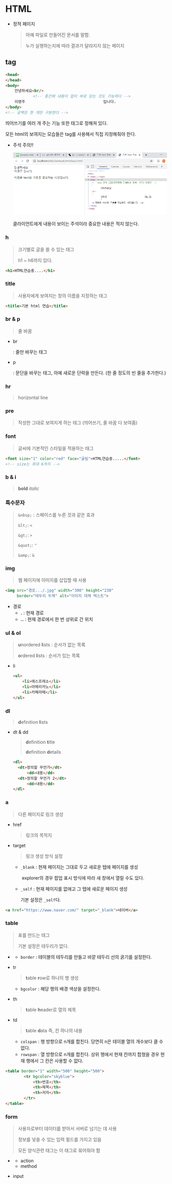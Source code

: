 # HTML

* 정적 페이지

  > 아예 파일로 만들어진 문서를 말함. 
  >
  > 누가 실행하는지에 따라 결과가 달라지지 않는 페이지

## tag

```html
<head>
</head>
<body>
	안녕하세요<br/>
    		<!-- 중간에 내용이 없이 바로 닫는 것도 가능하다 -->
	이영주                                  입니다.
</body>
<!-- 공백은 한 개만 구분한다 -->
```

띄어쓰기를 여러 개 주는 기능 또한 태그로 정해져 있다. 

모든 html의 보여지는 모습들은 tag를 사용해서 직접 지정해줘야 한다.

* 주석 주의!!

  <img src="images/주석.png" style="zoom: 67%;" />

  클라이언트에게 내용이 보이는 주석이라 중요한 내용은 적지 않는다.

### h

> 크기별로 글을 쓸 수 있는 태그
>
> h1 ~ h6까지 있다.

```html
<h1>HTML연습중....</h1>
```

### title

> 사용자에게 보여지는 창의 이름을 지정하는 태그

```html
<title>기본 html 연습</title>
```

### br & p

> 줄 바꿈

* br

  : 줄만 바꾸는 태그

* p

  : 문단을 바꾸는 태그, 아예 새로운 단락을 만든다. (한 줄 정도의 빈 줄을 추가한다.)

### hr

>horizontal line

### pre

> 작성한 그대로 보여지게 하는 태그 (띄어쓰기, 줄 바꿈 다 보여줌)

### font

> 글씨에 기본적인 스타일을 적용하는 태그

```html
<font size="1" color="red" face="굴림">HTML연습중.....</font>
<!-- size는 최대 6까지 -->
```

### b & i

> **bold**			*italic*

### 특수문자

> `&nbsp;` : 스페이스를 누른 것과 같은 효과
>
> `&lt;`: `<`
>
> `&gt;`: `>`
>
> `&quot;`: `"`
>
> `&amp;`: `&`

### img

> 웹 페이지에 이미지를 삽입할 때 사용

```html
<img src="경로.../.jpg" width="300" height="230" 
     border="테두리 두께" alt="이미지 대체 텍스트">
```

* 경로
  * **.** : 현재 경로
  * **..** : 현재 경로에서 한 번 상위로 간 위치

### ul & ol

> **u**nordered **l**ists : 순서가 없는 목록
>
> **o**rdered **l**ists : 순서가 있는 목록

* li

  ```html
  <ul>
      <li>에스프레소</li>
      <li>아메리카노</li>
      <li>카페라떼</li>
  </ul>
  ```

### dl

> **d**efinition **l**ists

* dt & dd

  > **d**efinition **t**itle
  >
  > **d**efinition **d**etails

  ```html
  <dl>
  	<dt>정의할 무언가</dt>
  		<dd>내용</dd>
  	<dt>정의할 무언가 2</dt>
  		<dd>내용</dd>
  </dl>
  ```

### a

> 다른 페이지로 링크 생성

* href

  > 링크의 목적지

* target

  > 링크 생성 방식 설정 

  * `_blank` : 현재 페이지는 그대로 두고 새로운 탭에 페이지를 생성

    ​				 explorer의 경우 팝업 표시 방식에 따라 새 창에서 열릴 수도 있다.

  * `_self` : 현재 페이지를 없애고 그 탭에 새로운 페이지 생성

    기본 설정은 `_self`다.

```html
<a href="https://www.naver.com/" target="_blank">네이버</a>
```

### table

> 표를 만드는 태그
>
> 기본 설정은 테두리가 없다.

* * `border` : 테이블의 테두리를 만들고 바깥 테두리 선의 굵기를 설정한다.

* tr

  > **t**able **r**ow로 하나의 행 생성

  * `bgcolor` : 해당 행의 배경 색상을 설정한다.

* th

  > **t**able **h**eader로 열의 제목

* td

  > **t**able **d**ata 즉, 칸 하나의 내용

  * `colspan` : 행 방향으로 n개를 합친다. 당연히 n은 테이블 열의 개수보다 클 수 없다.
  * `rowspan` : 열 방향으로 n개를 합친다. 상위 행에서 현재 칸까지 합쳤을 경우 현재 행에서 그 칸은 사용할 수 없다. 

```html
<table border="1" width="500" height="500">
		<tr bgcolor="skyblue">
			<th>번호</th>
			<th>제목</th>
			<th>저자</th>
		</tr>
</table>
```

### form

> 사용자로부터 데이터를 받아서 서버로 넘기는 데 사용
>
> 정보를 넣을 수 있는 입력 필드를 가지고 있음
>
> 모든 양식관련 태그는 이 태그로 묶어줘야 함

* * action
  * method

* input

